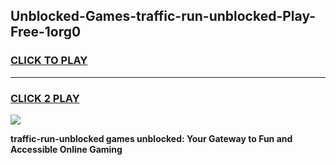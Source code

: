
## Unblocked-Games-traffic-run-unblocked-Play-Free-1org0
<h3>
<a href="https://premium76.site?title=traffic-run-unblocked&ref=23A">CLICK TO PLAY</a></h3>
<hr>

<h3>
<a href="https://premium76.site?title=traffic-run-unblocked&ref=23A">CLICK 2 PLAY</a>
  
</h3>

<a href="https://premium76.site?title=traffic-run-unblocked&ref=23A"><img src="https://clearcache.store/games.png"></a>


**traffic-run-unblocked games unblocked: Your Gateway to Fun and Accessible Online Gaming**
